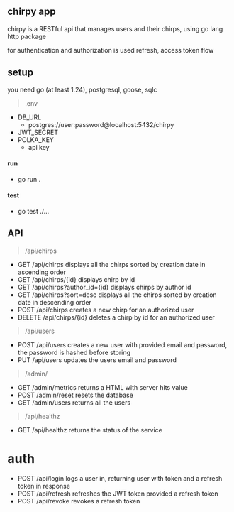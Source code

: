 ## chirpy app

chirpy is a RESTful api that manages users and their chirps, using go lang http package

for authentication and authorization is used refresh, access token flow

## setup 

you need go (at least 1.24), postgresql, goose, sqlc

> .env
- DB_URL 
    - postgres://user:password@localhost:5432/chirpy
- JWT_SECRET
- POLKA_KEY 
    - api key

#### run
- go run .

#### test
- go test ./...


## API

> /api/chirps
- GET /api/chirps displays all the chirps sorted by creation date in ascending order
- GET /api/chirps/{id} displays chirp by id
- GET /api/chirps?author_id={id} displays chirps by author id
- GET /api/chirps?sort=desc displays all the chirps sorted by creation date in descending order
- POST /api/chirps creates a new chirp for an authorized user
- DELETE /api/chirps/{id} deletes a chirp by id for an authorized user


> /api/users
- POST /api/users creates a new user with provided email and password, the password is hashed before storing
- PUT /api/users updates the users email and password


> /admin/
- GET /admin/metrics returns a HTML with server hits value
- POST /admin/reset resets the database
- GET /admin/users returns all the users

> /api/healthz
- GET /api/healthz returns the status of the service

# auth
- POST /api/login logs a user in, returning user with token and a refresh token in response
- POST /api/refresh refreshes the JWT token provided a refresh token
- POST /api/revoke revokes a refresh token
